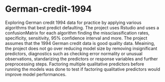 # German-credit-1994
Exploring German credit 1994 data for practice by applying various algorithms that best predict defaulting. The project uses Rstudio and uses a confusionMatrix for each algorithm finding the missclassification rates, specificity, sensitivity, 95% confidence interval and more. The project assumes that the 1994 German credit data is good quality data. Meaining, the project does not go over reducing model size by removing insignificant predictors, diagnostics such as checking error normality or unusual observations, standarizing the predictors or response variables and further preprocessing steps. Factoring multiple qualitative predictors before running the models was done to test if factoring qualitative predictors would improve model performances. 
